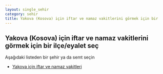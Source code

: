 ```yaml
---
layout: single_sehir
category: sehir
title: Yakova (Kosova) için iftar ve namaz vakitlerini görmek için bir ilçe/eyalet seç
---
```



## Yakova (Kosova) için iftar ve namaz vakitlerini görmek için bir ilçe/eyalet seç

Aşağıdaki listeden bir şehir ya da semt seçin


* [Yakova için iftar ve namaz vakitleri](/iftar.html?sehir=Yakova&ulke=Kosova&state=Yakova)
